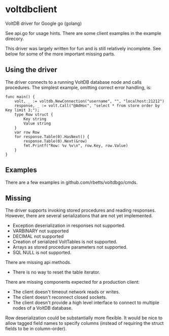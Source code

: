 # voltdbclient

VoltDB driver for Google go (golang)

See api.go for usage hints. There are some client examples in the
example direcory.

This driver was largely written for fun and is still relatively incomplete.
See below for some of the more important missing parts.


## Using the driver

The driver connects to a running VoltDB database node and calls procedures.
The simplest example, omitting correct error handling, is:

    func main() {
        volt, _ := voltdb.NewConnection("username", "", "localhost:21212")
        response, _ := volt.Call("@AdHoc", "select * from store order by Key limit 3;");
        type Row struct {
            Key string
            Value string
        }
        var row Row
        for response.Table(0).HasNext() {
            response.Table(0).Next(&row)
            fmt.Printf("Row: %v %v\n", row.Key, row.Value)
        }
    }

## Examples

There are a few examples in github.com/rbetts/voltdbgo/cmds.

## Missing

The driver supports invoking stored procedures and reading responses.
However, there are several serializations that are not yet implemented.

 * Exception deserialization in responses not supported.
 * VARBINARY not supported
 * DECIMAL not supported
 * Creation of serialized VoltTables is not supported.
 * Arrays as stored procedure parameters not supported.
 * SQL NULL is not supported.

There are missing api methods.

 * There is no way to reset the table iterator.

There are missing components expected for a production client: 

 * The client doesn't timeout network reads or writes.
 * The client doesn't reconnect closed sockets.
 * The client doesn't provide a high level interface to connect to multiple
   nodes of a VoltDB database.

Row deserialization could be substantially more flexible. It would be nice
to allow tagged field names to specify columns (instead of requiring the
struct fields to be in column-order).


